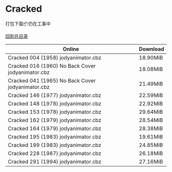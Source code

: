 # Cracked

打包下载📦仍在工事中

[回到总目录](/Catalogs.md)







Online | Download
--- | ---
Cracked 004 (1958) jodyanimator.cbz | 18.90MiB
Cracked 016 (1960) No Back Cover jodyanimator.cbz | 18.08MiB
Cracked 041 (1965) No Back Cover jodyanimator.cbz | 21.49MiB
Cracked 146 (1977) jodyanimator.cbz | 22.59MiB
Cracked 148 (1978) jodyanimator.cbz | 22.92MiB
Cracked 153 (1978) jodyanimator.cbz | 29.64MiB
Cracked 162 (1979) jodyanimator.cbz | 28.54MiB
Cracked 164 (1979) jodyanimator.cbz | 28.38MiB
Cracked 195 (1983) jodyanimator.cbz | 19.61MiB
Cracked 199 (1983) jodyanimator.cbz | 24.85MiB
Cracked 228 (1987) jodyanimator.cbz | 26.18MiB
Cracked 291 (1994) jodyanimator.cbz | 27.16MiB